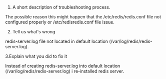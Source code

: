 1. A short description of troubleshooting process.

The possible reason this might happen that the /etc/redis/redis.conf file not configured properly or /etc/redisredis.conf file issue. 

2. Tell us what's wrong

redis-server.log file not located in default location (/var/log/redis/redis-server.log).

3.Explain what you did to fix it

Instead of creating redis-server.log into default location (/var/log/redis/redis-server.log) i re-installed redis server.
